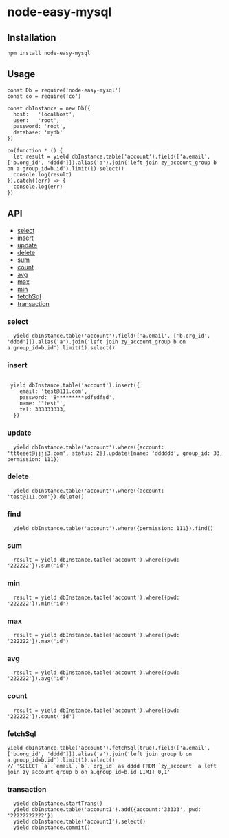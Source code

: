 # node-easy-mysql



## Installation
```
npm install node-easy-mysql
```

## Usage
```
const Db = require('node-easy-mysql')
const co = require('co')

const dbInstance = new Db({
  host:   'localhost', 
  user:   'root',
  password: 'root',
  database: 'mydb'
})

co(function * () {
  let result = yield dbInstance.table('account').field(['a.email', ['b.org_id', 'dddd']]).alias('a').join('left join zy_account_group b on a.group_id=b.id').limit(1).select()
  console.log(result)
}).catch((err) => {
  console.log(err)
})
```

## API
* [select](#select)
* [insert](#insert)
* [update](#update)
* [delete](#delete)
* [sum](#sum)
* [count](#count)
* [avg](#avg)
* [max](#max)
* [min](#min)
* [fetchSql](#fetchSql)
* [transaction](#transaction)

<a name="select"/>

### select
```  
  yield dbInstance.table('account').field(['a.email', ['b.org_id', 'dddd']]).alias('a').join('left join zy_account_group b on a.group_id=b.id').limit(1).select()
```

<a name="insert"/>

### insert
```insert

 yield dbInstance.table('account').insert({
    email: 'test@111.com',
    password: '8*********sdfsdfsd',
    name: '"test"',
    tel: 333333333,
  })
```
<a name="update"/>

### update
``` update
  yield dbInstance.table('account').where({account: 'ttteeet@jjjj3.com', status: 2}).update({name: 'dddddd', group_id: 33, permission: 111})
```

<a name="delete">

### delete
```
  yield dbInstance.table('account').where({account: 'test@111.com'}).delete()
```  

<a name="find"/>

### find
```
  yield dbInstance.table('account').where({permission: 111}).find()
```
<a name="sum"/>

### sum
```
  result = yield dbInstance.table('account').where({pwd: '222222'}).sum('id')
```
<a name="min"/>

### min
```  
  result = yield dbInstance.table('account').where({pwd: '222222'}).min('id')
```  
<a name="max"/>

### max
```  
  result = yield dbInstance.table('account').where({pwd: '222222'}).max('id')
``` 

<a name="avg"/>

### avg
```  
  result = yield dbInstance.table('account').where({pwd: '222222'}).avg('id')
``` 

<a name="count"/>

### count
```  
  result = yield dbInstance.table('account').where({pwd: '222222'}).count('id')
```
<a name="fetchSql"/>

### fetchSql
```
yield dbInstance.table('account').fetchSql(true).field(['a.email', ['b.org_id', 'dddd']]).alias('a').join('left join group b on a.group_id=b.id').limit(1).select()
// 'SELECT `a`.`email`,`b`.`org_id` as dddd FROM `zy_account` a left join zy_account_group b on a.group_id=b.id LIMIT 0,1'
```

<a name="transaction"/>

### transaction
```
  yield dbInstance.startTrans()
  yield dbInstance.table('account1').add({account:'33333', pwd: '22222222222'})
  yield dbInstance.table('account1').select()
  yield dbInstance.commit()
```